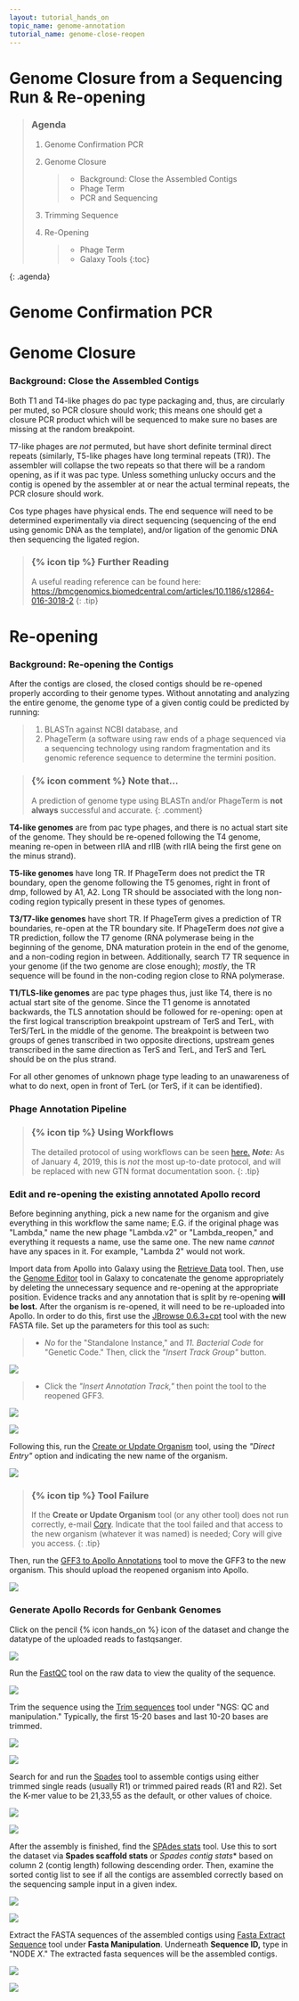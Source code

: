 ```yaml
---
layout: tutorial_hands_on
topic_name: genome-annotation
tutorial_name: genome-close-reopen
---
```


# Genome Closure from a Sequencing Run & Re-opening

> ### Agenda
>
> 1. Genome Confirmation PCR
>
> 2. Genome Closure
>    > * Background: Close the Assembled Contigs
>    > * Phage Term
>    > * PCR and Sequencing
>
> 3. Trimming Sequence
>
> 4. Re-Opening
>    > * Phage Term
>    > * Galaxy Tools
> {:toc}
>
{: .agenda}

# Genome Confirmation PCR

# Genome Closure

### Background: Close the Assembled Contigs

Both T1 and T4-like phages do pac type packaging and, thus, are circularly per muted, so PCR closure should work; this means one should get a closure PCR product which will be sequenced to make sure no bases are missing at the random breakpoint.

T7-like phages are *not* permuted, but have short definite terminal direct repeats (similarly, T5-like phages have long terminal repeats (TR)). The assembler will collapse the two repeats so that there will be a random opening, as if it was pac type. Unless something unlucky occurs and the contig is opened by the assembler at or near the actual terminal repeats, the PCR closure should work.

Cos type phages have physical ends. The end sequence will need to be determined experimentally via direct sequencing (sequencing of the end using genomic DNA as the template), and/or ligation of the genomic DNA then sequencing the ligated region.

> ### {% icon tip %} Further Reading
> A useful reading reference can be found here: https://bmcgenomics.biomedcentral.com/articles/10.1186/s12864-016-3018-2
{: .tip}

# Re-opening

### Background: Re-opening the Contigs

After the contigs are closed, the closed contigs should be re-opened properly according to their genome types. Without annotating and analyzing the entire genome, the genome type of a given contig could be predicted by running:

> 1. BLASTn against NCBI database, and
> 2. PhageTerm (a software using raw ends of a phage sequenced via a sequencing technology using random fragmentation and its genomic reference sequence to determine the termini position.

> ### {% icon comment %} Note that...
> A prediction of genome type using BLASTn and/or PhageTerm is **not always** successful and accurate.
{: .comment}

**T4-like genomes** are from pac type phages, and there is no actual start site of the genome. They should be re-opened following the T4 genome, meaning re-open in between rIIA and rIIB (with rIIA being the first gene on the minus strand).

**T5-like genomes** have long TR. If PhageTerm does not predict the TR boundary, open the genome following the T5 genomes, right in front of dmp, followed by A1, A2. Long TR should be associated with the long non-coding region typically present in these types of genomes.

**T3/T7-like genomes** have short TR. If PhageTerm gives a prediction of TR boundaries, re-open at the TR boundary site. If PhageTerm does *not* give a TR prediction, follow the T7 genome (RNA polymerase being in the beginning of the genome, DNA maturation protein in the end of the genome, and a non-coding region in between. Additionally, search T7 TR sequence in your genome (if the two genome are close enough); *mostly*, the TR sequence will be found in the non-coding region close to RNA polymerase.

**T1/TLS-like genomes** are pac type phages thus, just like T4, there is no actual start site of the genome. Since the T1 genome is annotated backwards, the TLS annotation should be followed for re-opening: open at the first logical transcription breakpoint upstream of TerS and TerL, with TerS/TerL in the middle of the genome. The breakpoint is between two groups of genes transcribed in two opposite directions, upstream genes transcribed in the same direction as TerS and TerL, and TerS and TerL should be on the plus strand.

For all other genomes of unknown phage type leading to an unawareness of what to do next, open in front of TerL (or TerS, if it can be identified).

### Phage Annotation Pipeline

> ### {% icon tip %} Using Workflows
> The detailed protocol of using workflows can be seen [here.](https://docs.google.com/document/d/1AoBG2qZ0EFbvvMCztG1hlIJzBgDLDUhukPS1iCYbDGc/edit)
> **_Note:_** As of January 4, 2019, this is *not* the most up-to-date protocol, and will be replaced with new GTN format documentation soon.
{: .tip}

### Edit and re-opening the existing annotated Apollo record

Before beginning anything, pick a new name for the organism and give everything in this workflow the same name; E.G. if the original phage was "Lambda," name the new phage "Lambda.v2" or "Lambda_reopen," and everything it requests a name, use the same one. The new name *cannot* have any spaces in it. For example, "Lambda 2" would not work.

Import data from Apollo into Galaxy using the [Retrieve Data](https://cpt.tamu.edu/galaxy/root?tool_id=edu.tamu.cpt2.webapollo.export) tool. Then, use the [Genome Editor](https://cpt.tamu.edu/galaxy/root?tool_id=edu.tamu.cpt.gff3.genome_editor) tool in Galaxy to concatenate the genome appropriately by deleting the unnecessary sequence and re-opening at the appropriate position. Evidence tracks and any annotation that is split by re-opening **will be lost.** After the organism is re-opened, it will need to be re-uploaded into Apollo. In order to do this, first use the [JBrowse 0.6.3+cpt](https://cpt.tamu.edu/galaxy/root?tool_id=jbrowse-cpt) tool with the new FASTA file. Set up the parameters for this tool as such:

> * *No* for the "Standalone Instance," and *11. Bacterial Code* for "Genetic Code." Then, click the *"Insert Track Group"* button.

![](../../images/genome-close-reopen-screenshots/_jbrowse_0.6.3_tool.png)

> * Click the *"Insert Annotation Track,"* then point the tool to the reopened GFF3.

![](../../images/genome-close-reopen-screenshots/_jbrowse_0.6.3_track.png)

![](../../images/genome-close-reopen-screenshots/_jbrowse_0.6.3_annotation.png)

Following this, run the [Create or Update Organism](https://cpt.tamu.edu/galaxy/root?tool_id=edu.tamu.cpt2.webapollo.create_or_update) tool, using the *"Direct Entry"* option and indicating the new name of the organism.

![](../../images/genome-close-reopen-screenshots/_create_update_organism.png)

> ### {% icon tip %} Tool Failure
> If the **Create or Update Organism** tool (or any other tool) does not run correctly, e-mail [Cory](cory.maughmer@tamu.edu). Indicate that the tool failed and that access to the new organism (whatever it was named) is needed; Cory will give you access.
{: .tip}

Then, run the [GFF3 to Apollo Annotations](https://cpt.tamu.edu/galaxy/root?tool_id=edu.tamu.cpt2.webapollo.feat_from_gff3) tool to move the GFF3 to the new organism. This should upload the reopened organism into Apollo.

![](../../images/genome-close-reopen-screenshots/_create_update_organism.png)

### Generate Apollo Records for Genbank Genomes

Click on the pencil {% icon hands_on %} icon of the dataset and change the datatype of the uploaded reads to fastqsanger.

![](../../images/genome-close-reopen-screenshots/_gff3_to_fastqsanger.png)

Run the [FastQC](https://cpt.tamu.edu/galaxy/root?tool_id=toolshed.g2.bx.psu.edu/repos/devteam/fastqc/fastqc/0.63) tool on the raw data to view the quality of the sequence.

![](../../images/genome-close-reopen-screenshots/_fastqc_tool.png)

Trim the sequence using the [Trim sequences](https://cpt.tamu.edu/galaxy/root?tool_id=toolshed.g2.bx.psu.edu/repos/devteam/fastx_trimmer/cshl_fastx_trimmer/1.0.0) tool under "NGS: QC and manipulation." Typically, the first 15-20 bases and last 10-20 bases are trimmed.

![](../../images/genome-close-reopen-screenshots/_search_trim_sequences.png)

![](../../images/genome-close-reopen-screenshots/_trim_sequences_tool.png)

Search for and run the [Spades](https://cpt.tamu.edu/galaxy/root?tool_id=toolshed.g2.bx.psu.edu/repos/lionelguy/spades/spades/1.0) tool to assemble contigs using either trimmed single reads (usually R1) or trimmed paired reads (R1 and R2). Set the K-mer value to be 21,33,55 as the default, or other values of  choice.

![](../../images/genome-close-reopen-screenshots/_search_spades.png)

![](../../images/genome-close-reopen-screenshots/_spades_tool.png)

After the assembly is finished, find the [SPAdes stats](https://cpt.tamu.edu/galaxy/root?tool_id=toolshed.g2.bx.psu.edu/repos/lionelguy/spades/plot_spades_stats/0.1) tool. Use this to sort the dataset via **Spades scaffold stats** or *Spades contig stats** based on column 2 (contig length) following descending order. Then, examine the sorted contig list to see if all the contigs are assembled correctly based on the sequencing sample input in a given index.

![](../../images/genome-close-reopen-screenshots/_search_spades_stats.png)

![](../../images/genome-close-reopen-screenshots/_spades_stats_tool.png)

Extract the FASTA sequences of the assembled contigs using [Fasta Extract Sequence](https://cpt.tamu.edu/galaxy/root?tool_id=toolshed.g2.bx.psu.edu/repos/simon-gladman/fasta_extract/fa-extract-sequence/1.0.0) tool under **Fasta Manipulation**. Underneath **Sequence ID,** type in "NODE _X_." The extracted fasta sequences will be the assembled contigs.

![](../../images/genome-close-reopen-screenshots/_search_fasta_extract.png)

![](../../images/genome-close-reopen-screenshots/_fasta_extract_sequences_tool.png)
